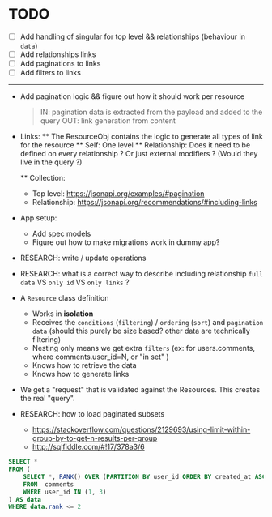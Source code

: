 # TODO

* [ ] Add handling of singular for top level && relationships (behaviour in `data`)
* [ ] Add relationships links
* [ ] Add paginations to links
* [ ] Add filters to links

---

* Add pagination logic && figure out how it should work per resource
  > IN:  pagination data is extracted from the payload and added to the query
  > OUT: link generation from content

* Links:
  ** The ResourceObj contains the logic to generate all types of link for the resource
  ** Self: One level
  ** Relationship: Does it need to be defined on every relationship ? Or just external modifiers ? (Would they live in the query ?)

  ** Collection:
    - Top level: https://jsonapi.org/examples/#pagination
    - Relationship: https://jsonapi.org/recommendations/#including-links

* App setup:
  * Add spec models
  * Figure out how to make migrations work in dummy app?

* RESEARCH: write / update operations

* RESEARCH: what is a correct way to describe including relationship `full data` VS `only id` VS `only links` ?

* A `Resource` class definition
  * Works in **isolation**
  * Receives the `conditions` (`filtering`) / `ordering` (`sort`) and `pagination data` (should this purely be size based? other data are technically filtering)
  * Nesting only means we get extra `filters` (ex: for users.comments, where comments.user_id=N, or "in set" )
  * Knows how to retrieve the data
  * Knows how to generate links

* We get a "request" that is validated against the Resources. This creates the real "query".

* RESEARCH: how to load paginated subsets
  * https://stackoverflow.com/questions/2129693/using-limit-within-group-by-to-get-n-results-per-group
  * http://sqlfiddle.com/#!17/378a3/6

```sql
SELECT *
FROM (
    SELECT *, RANK() OVER (PARTITION BY user_id ORDER BY created_at ASC) AS rank
    FROM  comments
    WHERE user_id IN (1, 3) 
) AS data
WHERE data.rank <= 2
```